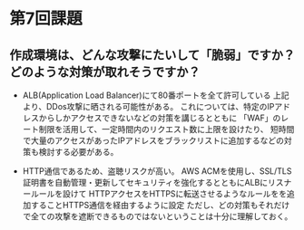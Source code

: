 # 第7回課題
## 作成環境は、どんな攻撃にたいして「脆弱」ですか？どのような対策が取れそうですか？

- ALB(Application Load Balancer)にて80番ポートを全て許可している  上記より、DDos攻撃に晒される可能性がある。  これについては、特定のIPアドレスからしかアクセスできないなどの対策を講じるとともに  「WAF」のレート制限を活用して、一定時間内のリクエスト数に上限を設けたり、  短時間で大量のアクセスがあったIPアドレスをブラックリストに追加するなどの対策も検討する必要がある。

- HTTP通信であるため、盗聴リスクが高い。  AWS ACMを使用し、SSL/TLS証明書を自動管理・更新してセキュリティを強化するとともにALBにリスナールールを設けて  HTTPアクセスをHTTPSに転送させるようなルールをを追加することHTTPS通信を経由するように設定  ただし、どの対策もそれだけで全ての攻撃を遮断できるものではないということは十分に理解しておく。
